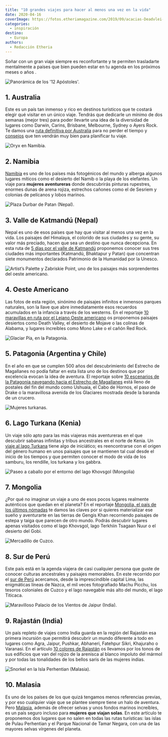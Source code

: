 ```yaml
---
title: "10 grandes viajes para hacer al menos una vez en la vida"
date: 2020-04-16
coverImage: https://fotos.etheriamagazine.com/2019/09/acacias-Deadvlei-7.jpg
categories: 
  - inspiración
destino: 
  - Europa
authors: 
  - Redacción Etheria
---
```


Soñar con un gran viaje siempre es reconfortante y te permiten trasladarte mentalmente a 
países que bien pueden estar en tu agenda en los próximos meses o años . 

![Panorámica de los '12 Apóstoles'.](https://fotos.etheriamagazine.com/2019/02/doce-apostoles-australia.jpg "Panorámica de los '12 Apóstoles'.")

## 1\. Australia

Este es un país tan inmenso y rico en destinos turísticos que te costará elegir qué 
visitar en un único viaje. Tendrás que dedicarle un mínimo de dos semanas (mejor tres) 
para poder llevarte una idea de la diversidad de lugares como Darwin, Carins, Brisbane, 
Melbourne, Sydney o Ayers Rock. Te damos una [ruta definitiva por 
Australia](https://etheriamagazine.com/2019/03/07/revista-viajes-que-ver-australia/) 
para no perder el tiempo y [consejos](https://etheriamagazine.com/2019/03/07/7-consejos-para-viajar-a-australia/) 
que ten vendrán muy bien para planificar tu viaje. 

![Oryx en Namibia.](https://fotos.etheriamagazine.com/2019/09/oryx-6.jpg "Oryx en Namibia.")

## 2\. Namibia

[Namibia](https://etheriamagazine.com/2019/09/27/que-ver-viaje-mujeres-namibia/) es uno 
de los países más fotogénicos del mundo y alberga algunos lugares míticos como el 
desierto del Namib o la playa de los elefantes. Un viaje para **mujeres aventureras** 
donde descubrirás pinturas rupestres, enormes dunas de arena rojiza, estrechos cañones 
como el de Sesriem y colonias de pelícanos y lobos marinos. 

![Plaza Durbar de Patan (Nepal).](https://fotos.etheriamagazine.com/2018/11/plaza-durbar-patan-nepal.jpg "Plaza Durbar de Patan (Nepal). ©P.G.")

## 3\. Valle de Katmandú (Nepal)

Nepal es uno de esos países que hay que visitar al menos una vez en la vida. Los 
paisajes del Himalaya, el colorido de sus ciudades y su gente, su valor más preciado, 
hacen que sea un destino que nunca decepciona. En esta ruta de [5 días por el valle de 
Katmandú](https://etheriamagazine.com/2018/11/28/5-dias-en-nepal-que-ver-en-el-valle-de-katmandu/) 
proponemos conocer sus tres ciudades más importantes (Katmandú, Bhaktapur y Patan) que 
concentran siete monumentos declarados Patrimonio de la Humanidad por la Unesco. 

![Artist’s Palette y Zabriskie Point, uno de los paisajes más sorprendentes del oeste americano.](https://fotos.etheriamagazine.com/2019/06/3-viaje-california-Artist-Palette.jpg "Artist’s Palette y Zabriskie Point, uno de los paisajes más sorprendentes del oeste americano.")

## 4\. Oeste Americano

Las fotos de esta región, sinónimo de paisajes infinitos e inmensos parques naturales, 
son la llave que abre inmediatamente esos recuerdos acumulados en la infancia a través 
de los westerns. En el reportaje [10 maravillas en ruta por el Lejano Oeste 
americano](https://etheriamagazine.com/2019/07/18/ruta-california-por-el-lejano-oeste-americano/) 
os proponemos paisajes desiertos como Death Valley, el desierto de Mojave o las colinas 
de Alabama, y lugares increíbles como Mono Lake o el cañón Red Rock. 

![Glaciar Pía, en la Patagonia.](https://fotos.etheriamagazine.com/2020/03/viaje-patagonia-chilena-glaciar-pia.jpg "Glaciar Pía, en la Patagonia.")

## 5\. Patagonia (Argentina y Chile)

En el año en que se cumplen 500 años del descubrimiento del Estrecho de Magallanes no 
podía faltar en esta lista uno de los destinos que por excelencia evocan la idea de 
aventura. El reportaje sobre [10 escenarios de la Patagonia navegando hacia el Estrecho 
de 
Magallanes](https://etheriamagazine.com/2020/03/17/viaje-mujeres-crucero-patagonia-chilena-magallanes/) 
está lleno de postales del fin del mundo como Ushuaia, el Cabo de Hornos, el paso de 
Drake o la maravillosa avenida de los Glaciares mostrada desde la baranda de un crucero. 

![Mujeres turkanas.](https://fotos.etheriamagazine.com/2020/01/viaje-kenia-Mujeres-turkanas.jpg "Mujeres turkanas. © P. Grifol")

## 6\. Lago Turkana (Kenia)

Un viaje sólo apto para las más viajeras más aventureras en el que descubrir sabanas 
infinitas y tribus ancestrales en el norte de Kenia. Un [viaje al lago 
Turkana](https://etheriamagazine.com/2020/02/07/viaje-a-kenia-etnias-del-lago-turkana/) 
tiene algo de iniciático; es reencontrarse con el origen del género humano en unos 
paisajes que se mantienen tal cual desde el inicio de los tiempos y que permiten conocer 
el modo de vida de los samburu, los rendille, los turkana y los gabbra. 

![Paseo a caballo por el entorno del lago Khovsgol (Mongolia)](https://fotos.etheriamagazine.com/2019/06/viaje-mongolia-Caballo-Lago-Khovsgol.jpg "Paseo a caballo por el entorno del lago Khovsgol (Mongolia). © David Santiago.")

## 7\. Mongolia

¿Por qué no imaginar un viaje a uno de esos pocos lugares realmente auténticos que 
quedan en el planeta? En el reportaje [Mongolia, el país de los últimos 
nómadas](https://etheriamagazine.com/2019/06/13/viajeras-aventureras-que-ver-mongolia/) 
te damos las claves por si quieres materializar ese sueño y aventurarte en las tierras 
de Gengis Khan recorriendo paisajes de estepa y taiga que parecen de otro mundo. Podrás 
descubrir lugares apenas visitados como el lago Khovsgol, lago Terkhiin Tsagaan Nuur o 
el desierto del Gobi. 

![Mercadillo de Cuzco.](https://fotos.etheriamagazine.com/2019/10/peru-mercados-cuzco.jpg "Mercadillo de Cuzco. © Willian Justen de Vasconcellos")

## 8\. Sur de Perú

Este país está en la agenda viajera de casi cualquier persona que guste de conocer 
culturas ancestrales y paisajes memorables. En este recorrido por el [sur de 
Perú](https://etheriamagazine.com/2019/11/01/mujeres-que-viajan-solas-amigas-peru/) 
acercamos, desde la imprescindible capital Lima, las enigmáticas líneas de Nazca, el mil 
veces fotografiado Machu Picchu, los tesoros coloniales de Cuzco y el lago navegable más 
alto del mundo, el lago Titicaca. 

![Maravilloso Palacio de los Vientos de Jaipur (India).](https://fotos.etheriamagazine.com/2020/01/viaje-mujeres-india-Jaipur-1.jpg "Maravilloso Palacio de los Vientos de Jaipur (India).")

## 9\. Rajastán (India)

Un país repleto de viajes como India guarda en la región del Rajastán esa primera 
incursión que permitirá descubrir un mundo diferente a todo en lugares como Agra, 
Jaipur, Pushkar, Abhaneri, Fatehpur Sikri, Khajuraho o Varanasi. En el artículo [10 
colores de 
Rajastán](https://etheriamagazine.com/2020/01/29/viaje-para-mujeres-que-ver-norte-india-rajastan/) 
os llevamos por los tonos de sus edificios que van del rojizo de la arenisca al blanco 
impoluto del mármol y por todas las tonalidades de los bellos saris de las mujeres 
indias. 

![Snorkel en la Isla Perhentian (Malasia).](https://fotos.etheriamagazine.com/2019/04/malasia-isla-perhentian.jpg "Snorkel en la Isla Perhentian (Malasia). © David Santiago.")

## 10\. Malasia

Es uno de los países de los que quizá tengamos menos referencias previas, y por eso 
cualquier viaje que se plantee siempre tiene un halo de aventura. Pero [Malasia](https://etheriamagazine.com/2019/04/12/viajar-sola-malasia-pulau-tioman-perhentian/), 
además de ofrecer selvas y unos fondos marinos increíbles, es un país seguro incluso 
para **mujeres que viajan solas**. En este artículo te proponemos dos lugares que no 
salen en todas las rutas turísticas: las islas de Pulau Perhentian y el Parque Nacional 
de Tamar Negara, con una de las mayores selvas vírgenes del planeta.
